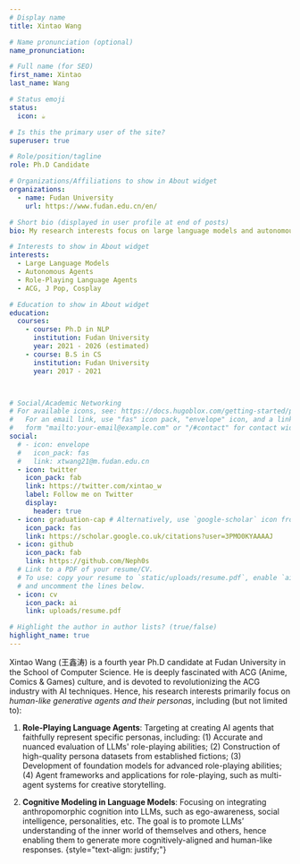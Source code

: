 ```yaml
---
# Display name
title: Xintao Wang

# Name pronunciation (optional)
name_pronunciation: 

# Full name (for SEO)
first_name: Xintao
last_name: Wang

# Status emoji
status:
  icon: ☕️

# Is this the primary user of the site?
superuser: true

# Role/position/tagline
role: Ph.D Candidate

# Organizations/Affiliations to show in About widget
organizations:
  - name: Fudan University
    url: https://www.fudan.edu.cn/en/

# Short bio (displayed in user profile at end of posts)
bio: My research interests focus on large language models and autonomous agents, especially their personas and personalization.

# Interests to show in About widget
interests:
  - Large Language Models
  - Autonomous Agents
  - Role-Playing Language Agents
  - ACG, J Pop, Cosplay

# Education to show in About widget
education:
  courses:
    - course: Ph.D in NLP
      institution: Fudan University
      year: 2021 - 2026 (estimated)
    - course: B.S in CS
      institution: Fudan University
      year: 2017 - 2021



# Social/Academic Networking
# For available icons, see: https://docs.hugoblox.com/getting-started/page-builder/#icons
#   For an email link, use "fas" icon pack, "envelope" icon, and a link in the
#   form "mailto:your-email@example.com" or "/#contact" for contact widget.
social:
  # - icon: envelope
  #   icon_pack: fas
  #   link: xtwang21@m.fudan.edu.cn
  - icon: twitter
    icon_pack: fab
    link: https://twitter.com/xintao_w
    label: Follow me on Twitter
    display:
      header: true
  - icon: graduation-cap # Alternatively, use `google-scholar` icon from `ai` icon pack
    icon_pack: fas
    link: https://scholar.google.co.uk/citations?user=3PMO0KYAAAAJ
  - icon: github
    icon_pack: fab
    link: https://github.com/Neph0s
  # Link to a PDF of your resume/CV.
  # To use: copy your resume to `static/uploads/resume.pdf`, enable `ai` icons in `params.yaml`,
  # and uncomment the lines below.
  - icon: cv
    icon_pack: ai
    link: uploads/resume.pdf

# Highlight the author in author lists? (true/false)
highlight_name: true
---
```


Xintao Wang (王鑫涛) is a fourth year Ph.D candidate at Fudan University in the School of Computer Science. He is deeply fascinated with ACG (Anime, Comics & Games) culture, and is devoted to revolutionizing the ACG industry with AI techniques. Hence, his research interests primarily focus on  *human-like generative agents and their personas*, including (but not limited to):

1. **Role-Playing Language Agents**: Targeting at creating AI agents that faithfully represent specific personas, including: (1) Accurate and nuanced evaluation of LLMs' role-playing abilities; (2) Construction of high-quality persona datasets from established fictions; (3) Development of foundation models for advanced role-playing abilities; (4) Agent frameworks and applications for role-playing, such as multi-agent systems for creative storytelling.

2. **Cognitive Modeling in Language Models**: Focusing on integrating anthropomorphic cognition into LLMs, such as ego-awareness, social intelligence, personalities, etc. The goal is to promote LLMs’ understanding of the inner world of themselves and others, hence enabling them to generate more cognitively-aligned and human-like responses.
{style="text-align: justify;"}
